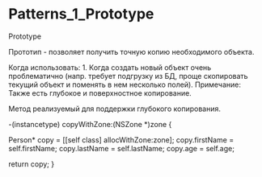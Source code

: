 # Patterns_1_Prototype

Prototype

Прототип - позволяет получить точную копию необходимого объекта.

Когда использовать: 1. Когда создать новый объект очень проблематично (напр. требует подгрузку из БД, проще скопировать текущий объект и поменять в нем несколько полей). Примечание: Также есть глубокое и поверхностное копирование.

Метод реализуемый для поддержки глубокого копирования.

-(instancetype) copyWithZone:(NSZone *)zone {

Person* copy   = [[self class] allocWithZone:zone];
copy.firstName = self.firstName;
copy.lastName  = self.lastName;
copy.age       = self.age;

return copy;
}
